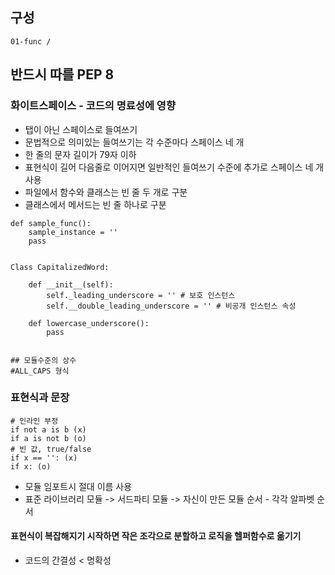 ## 구성
```
01-func / 
```
## 반드시 따를 PEP 8
### 화이트스페이스 - 코드의 명료성에 영향
+ 탭이 아닌 스페이스로 들여쓰기
+ 문법적으로 의미있는 들여쓰기는 각 수준마다 스페이스 네 개
+ 한 줄의 문자 길이가 79자 이하
+ 표현식이 길어 다음줄로 이어지면 일반적인 들여쓰기 수준에 추가로 스페이스 네 개 사용
+ 파일에서 함수와 클래스는 빈 줄 두 개로 구분
+ 클래스에서 메서드는 빈 줄 하나로 구분
```
def sample_func():
    sample_instance = ''
    pass
    

Class CapitalizedWord:
    
    def __init__(self):
        self._leading_underscore = '' # 보호 인스턴스
        self.__double_leading_underscore = '' # 비공개 인스턴스 속성
    
    def lowercase_underscore():
        pass


## 모듈수준의 상수
#ALL_CAPS 형식
```
### 표현식과 문장
```
# 인라인 부정
if not a is b (x)
if a is not b (o)
# 빈 값, true/false
if x == '': (x)
if x: (o)
```
+ 모듈 임포트시 절대 이름 사용
+ 표준 라이브러리 모듈 -> 서드파티 모듈 -> 자신이 만든 모듈 순서 - 각각 알파벳 순서
#### 표현식이 복잡해지기 시작하면 작은 조각으로 분할하고 로직을 헬퍼함수로 옮기기
+ 코드의 간결성 < 명확성
